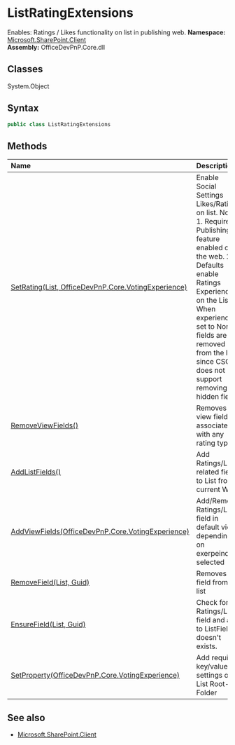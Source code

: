 # ListRatingExtensions
Enables: Ratings / Likes functionality on list in publishing web.
**Namespace:** [Microsoft.SharePoint.Client](Microsoft.SharePoint.Client.md)  
**Assembly:** OfficeDevPnP.Core.dll  
## Classes
System.Object  
## Syntax
```C#
public class ListRatingExtensions
```
## Methods
|**Name**|**Description**|
|:-----|:-----|
| [SetRating(List, OfficeDevPnP.Core.VotingExperience)](ListRatingExtensionsSetRatingListOfficeDevPnP.Core.VotingExperience.md) | Enable Social Settings Likes/Ratings on list. Note: 1. Requires Publishing feature enabled on the web. 2. Defaults enable Ratings Experience on the List 3. When experience set to None, fields are not removed from the list since CSOM does not support removing hidden fields
| [RemoveViewFields()](ListRatingExtensionsRemoveViewFields.md) | Removes the view fields associated with any rating type
| [AddListFields()](ListRatingExtensionsAddListFields.md) | Add Ratings/Likes related fields to List from current Web
| [AddViewFields(OfficeDevPnP.Core.VotingExperience)](ListRatingExtensionsAddViewFieldsOfficeDevPnP.Core.VotingExperience.md) | Add/Remove Ratings/Likes field in default view depending on exerpeince selected
| [RemoveField(List, Guid)](ListRatingExtensionsRemoveFieldListGuid.md) | Removes a field from a list
| [EnsureField(List, Guid)](ListRatingExtensionsEnsureFieldListGuid.md) | Check for Ratings/Likes field and add to ListField if doesn't exists.
| [SetProperty(OfficeDevPnP.Core.VotingExperience)](ListRatingExtensionsSetPropertyOfficeDevPnP.Core.VotingExperience.md) | Add required key/value settings on List Root-Folder
## See also
- [Microsoft.SharePoint.Client](Microsoft.SharePoint.Client.md)
